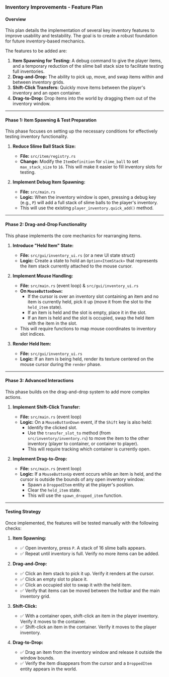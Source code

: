 ### Inventory Improvements - Feature Plan

#### Overview

This plan details the implementation of several key inventory features to improve usability and testability. The goal is to create a robust foundation for future inventory-based mechanics.

The features to be added are:
1.  **Item Spawning for Testing:** A debug command to give the player items, and a temporary reduction of the slime ball stack size to facilitate testing full inventories.
2.  **Drag-and-Drop:** The ability to pick up, move, and swap items within and between inventory grids.
3.  **Shift-Click Transfers:** Quickly move items between the player's inventory and an open container.
4.  **Drag-to-Drop:** Drop items into the world by dragging them out of the inventory window.

---

#### Phase 1: Item Spawning & Test Preparation

This phase focuses on setting up the necessary conditions for effectively testing inventory functionality.

1.  **Reduce Slime Ball Stack Size:**
    *   **File:** `src/item/registry.rs`
    *   **Change:** Modify the `ItemDefinition` for `slime_ball` to set `max_stack_size` to `16`. This will make it easier to fill inventory slots for testing.

2.  **Implement Debug Item Spawning:**
    *   **File:** `src/main.rs`
    *   **Logic:** When the inventory window is open, pressing a debug key (e.g., `P`) will add a full stack of slime balls to the player's inventory.
    *   This will use the existing `player_inventory.quick_add()` method.

---

#### Phase 2: Drag-and-Drop Functionality

This phase implements the core mechanics for rearranging items.

1.  **Introduce "Held Item" State:**
    *   **File:** `src/gui/inventory_ui.rs` (or a new UI state struct)
    *   **Logic:** Create a state to hold an `Option<ItemStack>` that represents the item stack currently attached to the mouse cursor.

2.  **Implement Mouse Handling:**
    *   **File:** `src/main.rs` (event loop) & `src/gui/inventory_ui.rs`
    *   **On `MouseButtonDown`:**
        *   If the cursor is over an inventory slot containing an item and no item is currently held, pick it up (move it from the slot to the `held_item` state).
        *   If an item is held and the slot is empty, place it in the slot.
        *   If an item is held and the slot is occupied, swap the held item with the item in the slot.
    *   This will require functions to map mouse coordinates to inventory slot indices.

3.  **Render Held Item:**
    *   **File:** `src/gui/inventory_ui.rs`
    *   **Logic:** If an item is being held, render its texture centered on the mouse cursor during the `render` phase.

---

#### Phase 3: Advanced Interactions

This phase builds on the drag-and-drop system to add more complex actions.

1.  **Implement Shift-Click Transfer:**
    *   **File:** `src/main.rs` (event loop)
    *   **Logic:** On a `MouseButtonDown` event, if the `Shift` key is also held:
        *   Identify the clicked slot.
        *   Use the `transfer_slot_to` method (from `src/inventory/inventory.rs`) to move the item to the other inventory (player to container, or container to player).
        *   This will require tracking which container is currently open.

2.  **Implement Drag-to-Drop:**
    *   **File:** `src/main.rs` (event loop)
    *   **Logic:** If a `MouseButtonUp` event occurs while an item is held, and the cursor is outside the bounds of any open inventory window:
        *   Spawn a `DroppedItem` entity at the player's position.
        *   Clear the `held_item` state.
        *   This will use the `spawn_dropped_item` function.

---

#### Testing Strategy

Once implemented, the features will be tested manually with the following checks:

1.  **Item Spawning:**
    *   ✅ Open inventory, press `P`. A stack of 16 slime balls appears.
    *   ✅ Repeat until inventory is full. Verify no more items can be added.

2.  **Drag-and-Drop:**
    *   ✅ Click an item stack to pick it up. Verify it renders at the cursor.
    *   ✅ Click an empty slot to place it.
    *   ✅ Click an occupied slot to swap it with the held item.
    *   ✅ Verify that items can be moved between the hotbar and the main inventory grid.

3.  **Shift-Click:**
    *   ✅ With a container open, shift-click an item in the player inventory. Verify it moves to the container.
    *   ✅ Shift-click an item in the container. Verify it moves to the player inventory.

4.  **Drag-to-Drop:**
    *   ✅ Drag an item from the inventory window and release it outside the window bounds.
    *   ✅ Verify the item disappears from the cursor and a `DroppedItem` entity appears in the world.